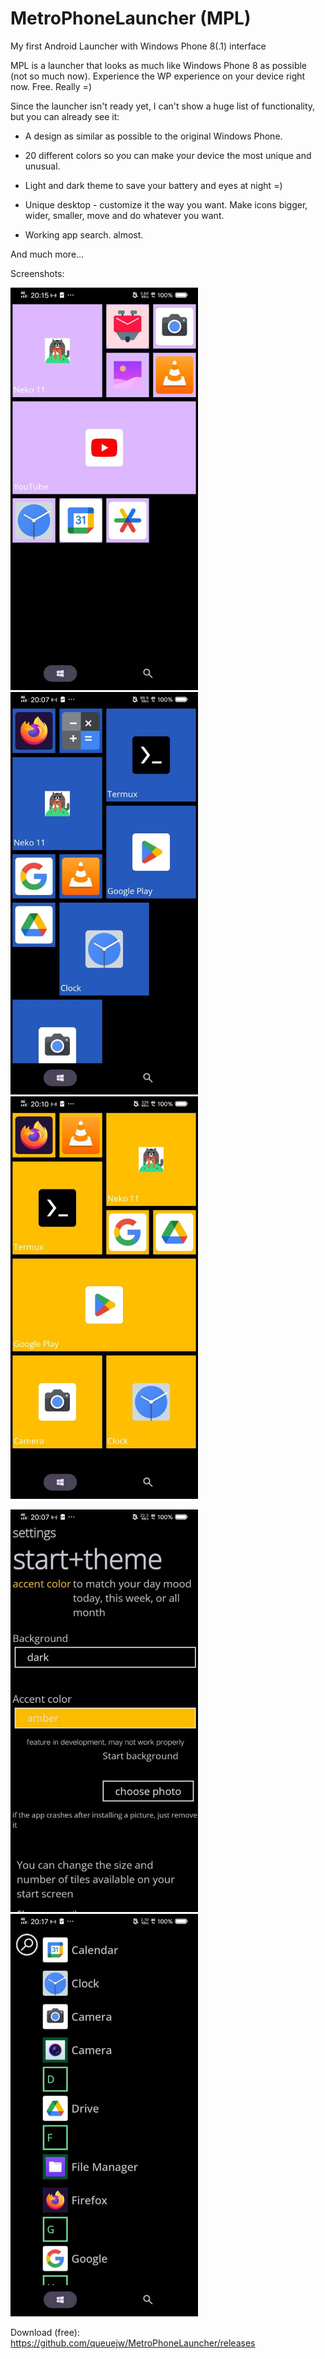 # MetroPhoneLauncher (MPL)
My first Android Launcher with Windows Phone 8(.1) interface

MPL is a launcher that looks as much like Windows Phone 8 as possible (not so much now). Experience the WP experience on your device right now. Free. Really =)

Since the launcher isn't ready yet, I can't show a huge list of functionality, but you can already see it:

- A design as similar as possible to the original Windows Phone.

- 20 different colors so you can make your device the most unique and unusual.

- Light and dark theme to save your battery and eyes at night =)

- Unique desktop - customize it the way you want. Make icons bigger, wider, smaller, move and do whatever you want.

- Working app search. almost.

And much more... 

Screenshots:

<img src='/screenshots/1.jpg' width='300'> <img src='/screenshots/2.jpg' width='300'> <img src='/screenshots/3.jpg' width='300'>

<img src='/screenshots/4.jpg' width='300'> <img src='/screenshots/5.jpg' width='300'>

Download (free):
https://github.com/queuejw/MetroPhoneLauncher/releases
